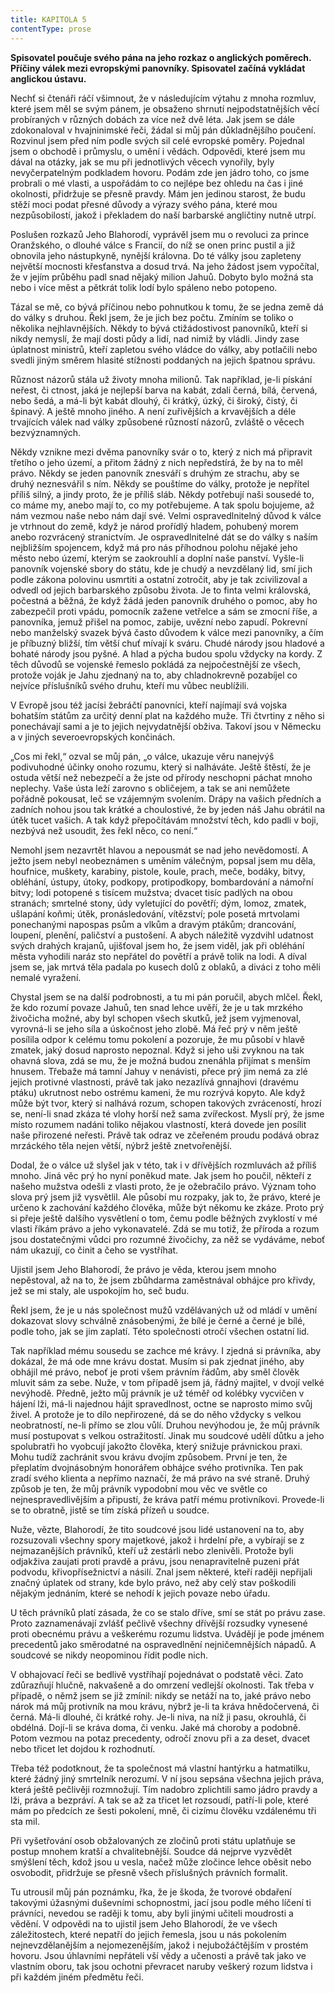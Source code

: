 ```yaml
---
title: KAPITOLA 5
contentType: prose
---
```


**Spisovatel poučuje svého pána na jeho rozkaz o anglických poměrech. Příčiny válek mezi evropskými panovníky. Spisovatel začíná vykládat anglickou ústavu.**

Nechť si čtenáři ráčí všimnout, že v následujícím výtahu z mnoha rozmluv, které jsem měl se svým pánem, je obsaženo shrnutí nejpodstatnějších věcí probíraných v různých dobách za více než dvě léta. Jak jsem se dále zdokonaloval v hvajninimské řeči, žádal si můj pán důkladnějšího poučení. Rozvinul jsem před ním podle svých sil celé evropské poměry. Pojednal jsem o obchodě i průmyslu, o umění i vědách. Odpovědi, které jsem mu dával na otázky, jak se mu při jednotlivých věcech vynořily, byly nevyčerpatelným podkladem hovoru. Podám zde jen jádro toho, co jsme probrali o mé vlasti, a uspořádám to co nejlépe bez ohledu na čas i jiné okolnosti, přidržuje se přesně pravdy. Mám jen jedinou starost, že budu stěží moci podat přesné důvody a výrazy svého pána, které mou nezpůsobilostí, jakož i překladem do naší barbarské angličtiny nutně utrpí.

Poslušen rozkazů Jeho Blahorodí, vyprávěl jsem mu o revoluci za prince Oranžského, o dlouhé válce s Francií, do níž se onen princ pustil a již obnovila jeho nástupkyně, nynější královna. Do té války jsou zapleteny největší mocnosti křesťanstva a dosud trvá. Na jeho žádost jsem vypočítal, že v jejím průběhu padl snad nějaký milion Jahuů. Dobyto bylo možná sta nebo i více měst a pětkrát tolik lodí bylo spáleno nebo potopeno.

Tázal se mě, co bývá příčinou nebo pohnutkou k tomu, že se jedna země dá do války s druhou. Řekl jsem, že je jich bez počtu. Zmíním se toliko o několika nejhlavnějších. Někdy to bývá ctižádostivost panovníků, kteří si nikdy nemyslí, že mají dosti půdy a lidí, nad nimiž by vládli. Jindy zase úplatnost ministrů, kteří zapletou svého vládce do války, aby potlačili nebo svedli jiným směrem hlasité stížnosti poddaných na jejich špatnou správu.

Různost názorů stála už životy mnoha milionů. Tak například, je-li pískání neřest, či ctnost, jaká je nejlepší barva na kabát, zdali černá, bílá, červená, nebo šedá, a má-li být kabát dlouhý, či krátký, úzký, či široký, čistý, či špinavý. A ještě mnoho jiného. A není zuřivějších a krvavějších a déle trvajících válek nad války způsobené růzností názorů, zvláště o věcech bezvýznamných.

Někdy vznikne mezi dvěma panovníky svár o to, který z nich má připravit třetího o jeho území, a přitom žádný z nich nepředstírá, že by na to měl právo. Někdy se jeden panovník znesváří s druhým ze strachu, aby se druhý neznesvářil s ním. Někdy se pouštíme do války, protože je nepřítel příliš silný, a jindy proto, že je příliš sláb. Někdy potřebují naši sousedé to, co máme my, anebo mají to, co my potřebujeme. A tak spolu bojujeme, až nám vezmou naše nebo nám dají své. Velmi ospravedlnitelný důvod k válce je vtrhnout do země, když je národ prořídlý hladem, pohubený morem anebo rozvrácený stranictvím. Je ospravedlnitelné dát se do války s naším nejbližším spojencem, když má pro nás příhodnou polohu nějaké jeho město nebo území, kterým se zaokrouhlí a doplní naše panství. Vyšle-li panovník vojenské sbory do státu, kde je chudý a nevzdělaný lid, smí jich podle zákona polovinu usmrtiti a ostatní zotročit, aby je tak zcivilizoval a odvedl od jejich barbarského způsobu života. Je to finta velmi královská, počestná a běžná, že když žádá jeden panovník druhého o pomoc, aby ho zabezpečil proti vpádu, pomocník zažene vetřelce a sám se zmocní říše, a panovníka, jemuž přišel na pomoc, zabije, uvězní nebo zapudí. Pokrevní nebo manželský svazek bývá často důvodem k válce mezi panovníky, a čím je příbuzný bližší, tím větší chuť mívají k sváru. Chudé národy jsou hladové a bohaté národy jsou pyšné. A hlad a pýcha budou spolu vždycky na kordy. Z těch důvodů se vojenské řemeslo pokládá za nejpočestnější ze všech, protože voják je Jahu zjednaný na to, aby chladnokrevně pozabíjel co nejvíce příslušníků svého druhu, kteří mu vůbec neublížili.

V Evropě jsou též jacísi žebráčtí panovníci, kteří najímají svá vojska bohatším státům za určitý denní plat na každého muže. Tři čtvrtiny z něho si ponechávají sami a je to jejich nejvydatnější obživa. Takoví jsou v Německu a v jiných severoevropských končinách.

„Cos mi řekl,“ ozval se můj pán, „o válce, ukazuje věru nanejvýš podivuhodné účinky onoho rozumu, který si nalháváte. Ještě štěstí, že je ostuda větší než nebezpečí a že jste od přírody neschopni páchat mnoho neplechy. Vaše ústa leží zarovno s obličejem, a tak se ani nemůžete pořádně pokousat, leč se vzájemným svolením. Drápy na vašich předních a zadních nohou jsou tak krátké a choulostivé, že by jeden náš Jahu obrátil na útěk tucet vašich. A tak když přepočítávám množství těch, kdo padli v boji, nezbývá než usoudit, žes řekl něco, co není.“

Nemohl jsem nezavrtět hlavou a nepousmát se nad jeho nevědomostí. A ježto jsem nebyl neobeznámen s uměním válečným, popsal jsem mu děla, houfnice, muškety, karabiny, pistole, koule, prach, meče, bodáky, bitvy, obléhání, ústupy, útoky, podkopy, protipodkopy, bombardování a námořní bitvy; lodi potopené s tisícem mužstva; dvacet tisíc padlých na obou stranách; smrtelné stony, údy vyletující do povětří; dým, lomoz, zmatek, ušlapání koňmi; útěk, pronásledování, vítězství; pole posetá mrtvolami ponechanými napospas psům a vlkům a dravým ptákům; drancování, loupení, plenění, paličství a pustošení. A abych náležitě vyzdvihl udatnost svých drahých krajanů, ujišťoval jsem ho, že jsem viděl, jak při obléhání města vyhodili naráz sto nepřátel do povětří a právě tolik na lodi. A díval jsem se, jak mrtvá těla padala po kusech dolů z oblaků, a diváci z toho měli nemalé vyražení.

Chystal jsem se na další podrobnosti, a tu mi pán poručil, abych mlčel. Řekl, že kdo rozumí povaze Jahuů, ten snad lehce uvěří, že je u tak mrzkého živočicha možné, aby byl schopen všech skutků, jež jsem vyjmenoval, vyrovná-li se jeho síla a úskočnost jeho zlobě. Má řeč prý v něm ještě posílila odpor k celému tomu pokolení a pozoruje, že mu působí v hlavě zmatek, jaký dosud naprosto nepoznal. Když si jeho uši zvyknou na tak ohavná slova, zdá se mu, že je možná budou znenáhla přijímat s menším hnusem. Třebaže má tamní Jahuy v nenávisti, přece prý jim nemá za zlé jejich protivné vlastnosti, právě tak jako nezazlívá gnnajhovi (dravému ptáku) ukrutnost nebo ostrému kameni, že mu rozrývá kopyto. Ale když může být tvor, který si nalhává rozum, schopen takových zvráceností, hrozí se, není-li snad zkáza té vlohy horší než sama zvířeckost. Myslí prý, že jsme místo rozumem nadáni toliko nějakou vlastností, která dovede jen posílit naše přirozené neřesti. Právě tak odraz ve zčeřeném proudu podává obraz mrzáckého těla nejen větší, nýbrž ještě znetvořenější.

Dodal, že o válce už slyšel jak v této, tak i v dřívějších rozmluvách až příliš mnoho. Jiná věc prý ho nyní poněkud mate. Jak jsem ho poučil, někteří z našeho mužstva odešli z vlasti proto, že je ožebračilo právo. Význam toho slova prý jsem již vysvětlil. Ale působí mu rozpaky, jak to, že právo, které je určeno k zachování každého člověka, může být někomu ke zkáze. Proto prý si přeje ještě dalšího vysvětlení o tom, čemu podle běžných zvyklostí v mé vlasti říkám právo a jeho vykonavatelé. Zdá se mu totiž, že příroda a rozum jsou dostatečnými vůdci pro rozumné živočichy, za něž se vydáváme, neboť nám ukazují, co činit a čeho se vystříhat.

Ujistil jsem Jeho Blahorodí, že právo je věda, kterou jsem mnoho nepěstoval, až na to, že jsem zbůhdarma zaměstnával obhájce pro křivdy, jež se mi staly, ale uspokojím ho, seč budu.

Řekl jsem, že je u nás společnost mužů vzdělávaných už od mládí v umění dokazovat slovy schválně znásobenými, že bílé je černé a černé je bílé, podle toho, jak se jim zaplatí. Této společnosti otročí všechen ostatní lid.

Tak například mému sousedu se zachce mé krávy. I zjedná si právníka, aby dokázal, že má ode mne krávu dostat. Musím si pak zjednat jiného, aby obhájil mé právo, neboť je proti všem právním řádům, aby směl člověk mluvit sám za sebe. Nuže, v tom případě jsem já, řádný majitel, v dvojí velké nevýhodě. Předně, ježto můj právník je už téměř od kolébky vycvičen v hájení lži, má-li najednou hájit spravedlnost, octne se naprosto mimo svůj živel. A protože je to dílo nepřirozené, dá se do něho vždycky s velkou neobratností, ne-li přímo se zlou vůlí. Druhou nevýhodou je, že můj právník musí postupovat s velkou ostražitostí. Jinak mu soudcové udělí důtku a jeho spolubratři ho vyobcují jakožto člověka, který snižuje právnickou praxi. Mohu tudíž zachránit svou krávu dvojím způsobem. První je ten, že přeplatím dvojnásobným honorářem obhájce svého protivníka. Ten pak zradí svého klienta a nepřímo naznačí, že má právo na své straně. Druhý způsob je ten, že můj právník vypodobní mou věc ve světle co nejnespravedlivějším a připustí, že kráva patří mému protivníkovi. Provede-li se to obratně, jistě se tím získá přízeň u soudce.

Nuže, vězte, Blahorodí, že tito soudcové jsou lidé ustanovení na to, aby rozsuzovali všechny spory majetkové, jakož i hrdelní pře, a vybírají se z nejmazanějších právníků, kteří už zestárli nebo zlenivěli. Protože byli odjakživa zaujati proti pravdě a právu, jsou nenapravitelně puzeni přát podvodu, křivopřísežnictví a násilí. Znal jsem některé, kteří raději nepřijali značný úplatek od strany, kde bylo právo, než aby celý stav poškodili nějakým jednáním, které se nehodí k jejich povaze nebo úřadu.

U těch právníků platí zásada, že co se stalo dříve, smí se stát po právu zase. Proto zaznamenávají zvlášť pečlivě všechny dřívější rozsudky vynesené proti obecnému právu a veškerému rozumu lidstva. Uvádějí je pode jménem precedentů jako směrodatné na ospravedlnění nejničemnějších nápadů. A soudcové se nikdy neopominou řídit podle nich.

V obhajovací řeči se bedlivě vystříhají pojednávat o podstatě věci. Zato zdůrazňují hlučně, nakvašeně a do omrzení vedlejší okolnosti. Tak třeba v případě, o němž jsem se již zmínil: nikdy se netáží na to, jaké právo nebo nárok má můj protivník na mou krávu, nýbrž je-li ta kráva hnědočervená, či černá. Má-li dlouhé, či krátké rohy. Je-li niva, na níž ji pasu, okrouhlá, či obdélná. Dojí-li se kráva doma, či venku. Jaké má choroby a podobně. Potom vezmou na potaz precedenty, odročí znovu při a za deset, dvacet nebo třicet let dojdou k rozhodnutí.

Třeba též podotknout, že ta společnost má vlastní hantýrku a hatmatilku, které žádný jiný smrtelník nerozumí. V ní jsou sepsána všechna jejich práva, která ještě pečlivěji rozmnožují. Tím nadobro zplichtili samo jádro pravdy a lži, práva a bezpráví. A tak se až za třicet let rozsoudí, patří-li pole, které mám po předcích ze šesti pokolení, mně, či cizímu člověku vzdálenému tři sta mil.

Při vyšetřování osob obžalovaných ze zločinů proti státu uplatňuje se postup mnohem kratší a chvalitebnější. Soudce dá nejprve vyzvědět smýšlení těch, kdož jsou u vesla, načež může zločince lehce oběsit nebo osvobodit, přidržuje se přesně všech příslušných právních formalit.

Tu utrousil můj pán poznámku, řka, že je škoda, že tvorové obdaření takovými úžasnými duševními schopnostmi, jací jsou podle mého líčení ti právníci, nevedou se raději k tomu, aby byli jinými učiteli moudrosti a vědění. V odpovědi na to ujistil jsem Jeho Blahorodí, že ve všech záležitostech, které nepatří do jejich řemesla, jsou u nás pokolením nejnevzdělanějším a nejomezenějším, jakož i nejubožáčtějším v prostém hovoru. Jsou úhlavními nepřáteli vší vědy a učenosti a právě tak jako ve vlastním oboru, tak jsou ochotni převracet naruby veškerý rozum lidstva i při každém jiném předmětu řeči.
